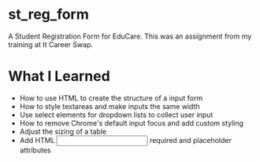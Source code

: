 # st_reg_form
A Student Registration Form for EduCare. This was an assignment from my training at It Career Swap. 


# What I Learned
* How to use HTML to create the structure of a input form
* How to style textareas and make inputs the same width
* Use select elements for dropdown lists to collect user input
* How to remove Chrome's default input focus and add custom styling
* Adjust the sizing of a table
* Add HTML <input> required and placeholder attributes
